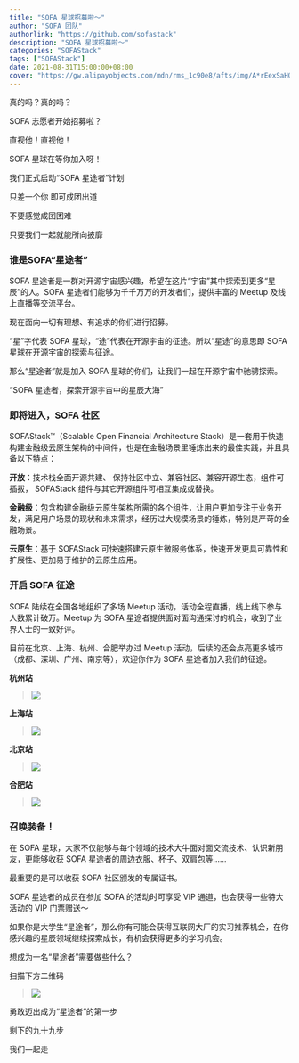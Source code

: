 ```yaml
---
title: "SOFA 星球招募啦～"
author: "SOFA 团队"
authorlink: "https://github.com/sofastack"
description: "SOFA 星球招募啦～"
categories: "SOFAStack"
tags: ["SOFAStack"]
date: 2021-08-31T15:00:00+08:00
cover: "https://gw.alipayobjects.com/mdn/rms_1c90e8/afts/img/A*rEexSaHOKzEAAAAAAAAAAAAAARQnAQ"
---
```


真的吗？真的吗？

SOFA 志愿者开始招募啦？

直视他！直视他！

SOFA 星球在等你加入呀！

我们正式启动“SOFA 星途者”计划

只差一个你 即可成团出道

不要感觉成团困难

只要我们一起就能所向披靡

### 谁是SOFA“星途者”

SOFA 星途者是一群对开源宇宙感兴趣，希望在这片“宇宙”其中探索到更多“星辰”的人。SOFA 星途者们能够为千千万万的开发者们，提供丰富的 Meetup 及线上直播等交流平台。

现在面向一切有理想、有追求的你们进行招募。

“星”字代表 SOFA 星球，“途”代表在开源宇宙的征途。所以“星途”的意思即 SOFA 星球在开源宇宙的探索与征途。

那么“星途者”就是加入 SOFA 星球的你们，让我们一起在开源宇宙中驰骋探索。

“SOFA 星途者，探索开源宇宙中的星辰大海”

### 即将进入，SOFA 社区

SOFAStack™（Scalable Open Financial Architecture Stack）是一套用于快速构建金融级云原生架构的中间件，也是在金融场景里锤炼出来的最佳实践，并且具备以下特点：

**开放**：技术栈全面开源共建、 保持社区中立、兼容社区、兼容开源生态，组件可插拔， SOFAStack 组件与其它开源组件可相互集成或替换。

**金融级**：包含构建金融级云原生架构所需的各个组件，让用户更加专注于业务开发，满足用户场景的现状和未来需求，经历过大规模场景的锤炼，特别是严苛的金融场景。

**云原生**：基于 SOFAStack 可快速搭建云原生微服务体系，快速开发更具可靠性和扩展性、更加易于维护的云原生应用。

### 开启 SOFA 征途

SOFA 陆续在全国各地组织了多场 Meetup 活动，活动全程直播，线上线下参与人数累计破万。Meetup 为 SOFA 星途者提供面对面沟通探讨的机会，收到了业界人士的一致好评。

目前在北京、上海、杭州、合肥举办过 Meetup 活动，后续的还会点亮更多城市（成都、深圳、广州、南京等），欢迎你作为 SOFA 星途者加入我们的征途。

**杭州站**

>![](https://gw.alipayobjects.com/mdn/rms_1c90e8/afts/img/A*FgLlQ6jJ86wAAAAAAAAAAAAAARQnAQ)

**上海站**

>![](https://gw.alipayobjects.com/mdn/rms_1c90e8/afts/img/A*FPv3SoeBf84AAAAAAAAAAAAAARQnAQ)

**北京站**

>![](https://gw.alipayobjects.com/mdn/rms_1c90e8/afts/img/A*PnGoRovUKvAAAAAAAAAAAAAAARQnAQ)

**合肥站**

>![](https://gw.alipayobjects.com/mdn/rms_1c90e8/afts/img/A*-iy2QqHprZgAAAAAAAAAAAAAARQnAQ)

### 召唤装备！

在 SOFA 星球，大家不仅能够与每个领域的技术大牛面对面交流技术、认识新朋友，更能够收获 SOFA 星途者的周边衣服、杯子、双肩包等……

最重要的是可以收获 SOFA 社区颁发的专属证书。

SOFA 星途者的成员在参加 SOFA 的活动时可享受 VIP 通道，也会获得一些特大活动的 VIP 门票赠送～

如果你是大学生“星途者”，那么你有可能会获得互联网大厂的实习推荐机会，在你感兴趣的星辰领域继续探索成长，有机会获得更多的学习机会。

想成为一名“星途者”需要做些什么？

扫描下方二维码

>![](https://gw.alipayobjects.com/mdn/rms_1c90e8/afts/img/A*bXXLTY8o7CAAAAAAAAAAAAAAARQnAQ)

勇敢迈出成为“星途者”的第一步

剩下的九十九步

我们一起走
